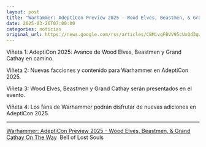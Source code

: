 ```yaml
---
layout: post
title: "Warhammer: AdeptiCon Preview 2025 - Wood Elves, Beastmen, & Grand Cathay On The Way - Bell of Lost Souls"
date: 2025-03-26T07:00:00
categories: noticias
original_url: https://news.google.com/rss/articles/CBMivgFBVV95cUxQd3gwRm9BLWpYOWxfR2JKcUpQb1NVOXNvbDc2TEdXLUEwTkxZd2lwOWZNVEt5U1g1WVBic3V2c2hrN2dKNXU0ckhadm9MTmVmNjNnOVN0RWhuQ3FqSTQ2dzlkY3lEemZHQkJUVEFFcElZOWlKV0h2V2FJaUdOVGtudWxpOGlZMXpwWDZDLU5jMV9FZ09paEtmTm9yYkJ4Q1p0RzNIeXkxdU9BUHdKVG41Rk1nMGdoZUIxOVBDYUh3?oc=5
---
```



Viñeta 1:
AdeptiCon 2025: Avance de Wood Elves, Beastmen y Grand Cathay en camino.

Viñeta 2:
Nuevas facciones y contenido para Warhammer en AdeptiCon 2025.

Viñeta 3:
Wood Elves, Beastmen y Grand Cathay serán presentados en el evento.

Viñeta 4:
Los fans de Warhammer podrán disfrutar de nuevas adiciones en AdeptiCon 2025.


---


[Warhammer: AdeptiCon Preview 2025 - Wood Elves, Beastmen, & Grand Cathay On The Way](https://news.google.com/rss/articles/CBMivgFBVV95cUxQd3gwRm9BLWpYOWxfR2JKcUpQb1NVOXNvbDc2TEdXLUEwTkxZd2lwOWZNVEt5U1g1WVBic3V2c2hrN2dKNXU0ckhadm9MTmVmNjNnOVN0RWhuQ3FqSTQ2dzlkY3lEemZHQkJUVEFFcElZOWlKV0h2V2FJaUdOVGtudWxpOGlZMXpwWDZDLU5jMV9FZ09paEtmTm9yYkJ4Q1p0RzNIeXkxdU9BUHdKVG41Rk1nMGdoZUIxOVBDYUh3?oc=5)  Bell of Lost Souls